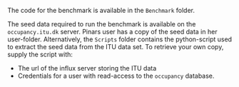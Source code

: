 The code for the benchmark is available in the `Benchmark` folder.

The seed data required to run the benchmark is available on the `occupancy.itu.dk` server. Pinars user has a copy of the seed data in her user-folder.
Alternatively, the `Scripts` folder contains the python-script used to extract the seed data from the ITU data set. To retrieve your own copy, supply the script with:
- The url of the influx server storing the ITU data
- Credentials for a user with read-access to the `occupancy` database.
